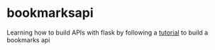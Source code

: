 # bookmarksapi
Learning how to build APIs with flask by following a [tutorial](https://www.youtube.com/watch?v=WFzRy8KVcrM&t=31s) to build a bookmarks api
